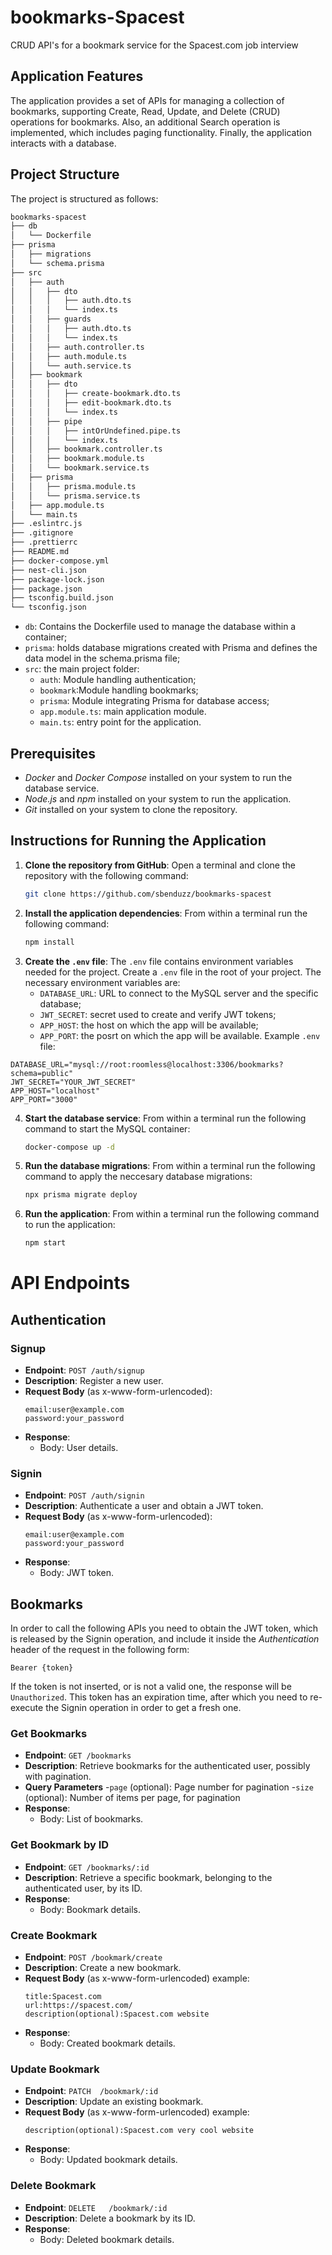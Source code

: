 # bookmarks-Spacest

CRUD API's for a bookmark service for the Spacest.com job interview

## Application Features

The application provides a set of APIs for managing a collection of bookmarks, supporting Create, Read, Update, and Delete (CRUD) operations for bookmarks. Also, an additional Search operation is implemented, which includes paging functionality. Finally, the application interacts with a database. 

## Project Structure

The project is structured as follows:

```bash
bookmarks-spacest
├── db
│   └── Dockerfile
├── prisma
│   ├── migrations
│   └── schema.prisma
├── src
│   ├── auth
│   │   ├── dto
│   │   │   ├── auth.dto.ts
│   │   │   └── index.ts
│   │   ├── guards
│   │   │   ├── auth.dto.ts
│   │   │   └── index.ts
│   │   ├── auth.controller.ts
│   │   ├── auth.module.ts
│   │   └── auth.service.ts
│   ├── bookmark
│   │   ├── dto
│   │   │   ├── create-bookmark.dto.ts
│   │   │   ├── edit-bookmark.dto.ts
│   │   │   └── index.ts
│   │   ├── pipe
│   │   │   ├── intOrUndefined.pipe.ts
│   │   │   └── index.ts
│   │   ├── bookmark.controller.ts
│   │   ├── bookmark.module.ts
│   │   └── bookmark.service.ts
│   ├── prisma
│   │   ├── prisma.module.ts
│   │   └── prisma.service.ts
│   ├── app.module.ts
│   └── main.ts
├── .eslintrc.js
├── .gitignore
├── .prettierrc
├── README.md
├── docker-compose.yml
├── nest-cli.json
├── package-lock.json
├── package.json
├── tsconfig.build.json
└── tsconfig.json
```
- `db`: Contains the Dockerfile used to manage the database within a container;
- `prisma`: holds database migrations created with Prisma and defines the data model in the schema.prisma file;
- `src`: the main project folder:
  - `auth`: Module handling authentication;
  - `bookmark`:Module handling bookmarks;
  - `prisma`: Module integrating Prisma for database access;
  - `app.module.ts`: main application module.
  - `main.ts`: entry point for the application.

## Prerequisites

- *Docker* and *Docker Compose* installed on your system to run the database service.
- *Node.js* and *npm* installed on your system to run the application.
- *Git* installed on your system to clone the repository.

## Instructions for Running the Application

1. **Clone the repository from GitHub**:
   Open a terminal and clone the repository with the following command: 
    ```bash
    git clone https://github.com/sbenduzz/bookmarks-spacest
    ```
2. **Install the application dependencies**:
   From within a terminal run the following command:
    ```bash
    npm install
    ```
3. **Create the `.env` file**:
   The `.env` file contains environment variables needed for the project. Create a `.env` file in the root of your project. The necessary environment variables are:
   - `DATABASE_URL`: URL to connect to the MySQL server and the specific database;
   - `JWT_SECRET`: secret used to create and verify JWT tokens;
   - `APP_HOST`: the host on which the app will be available;
   - `APP_PORT`: the posrt on which the app will be available.
  Example `.env` file:
  ```
  DATABASE_URL="mysql://root:roomless@localhost:3306/bookmarks?schema=public"
  JWT_SECRET="YOUR_JWT_SECRET"
  APP_HOST="localhost"
  APP_PORT="3000"
  ```
4. **Start the database service**:
    From within a terminal run the following command to start the MySQL container:
     ```bash
    docker-compose up -d
    ```
5. **Run the database migrations**:
   From within a terminal run the following command to apply the neccesary database migrations: 
    ```bash
    npx prisma migrate deploy
    ```
6. **Run the application**:
   From within a terminal run the following command to run the application: 
    ```bash
    npm start
    ```
    
# API Endpoints

## Authentication 

### Signup
- **Endpoint**: ```POST /auth/signup```
- **Description**: Register a new user.
- **Request Body** (as x-www-form-urlencoded):
  ```
  email:user@example.com
  password:your_password
  ```
- **Response**:
  - Body: User details.
  
### Signin
- **Endpoint**: ```POST /auth/signin```
- **Description**: Authenticate a user and obtain a JWT token.
- **Request Body** (as x-www-form-urlencoded):
  ```
  email:user@example.com
  password:your_password
  ```
- **Response**:
  - Body: JWT token.
  
## Bookmarks 
In order to call the following APIs you need to obtain the JWT token, which is released by the Signin operation, and include it inside the *Authentication* header of the request in the following form:

```Bearer {token}```

If the token is not inserted, or is not a valid one, the response will be `Unauthorized`. 
This token has an expiration time, after which you need to re-execute the Signin operation in order to get a fresh one.

### Get Bookmarks
- **Endpoint**: ```GET /bookmarks```
- **Description**: Retrieve bookmarks for the authenticated user, possibly with pagination.
- **Query Parameters**
  -`page` (optional): Page number for pagination
  -`size` (optional): Number of items per page, for pagination
- **Response**:
  - Body: List of bookmarks.

### Get Bookmark by ID
- **Endpoint**: ```GET /bookmarks/:id```
- **Description**: Retrieve a specific bookmark, belonging to the authenticated user, by its ID.
- **Response**:
  - Body: Bookmark details.
 
### Create Bookmark
- **Endpoint**: ```POST /bookmark/create```
- **Description**: Create a new bookmark.
- **Request Body** (as x-www-form-urlencoded) example:
  ```
  title:Spacest.com
  url:https://spacest.com/
  description(optional):Spacest.com website
  ```
- **Response**:
  - Body: Created bookmark details.

### Update Bookmark
- **Endpoint**: ```PATCH  /bookmark/:id```
- **Description**: Update an existing bookmark.
- **Request Body** (as x-www-form-urlencoded) example:
  ```
  description(optional):Spacest.com very cool website
  ```
- **Response**:
  - Body: Updated bookmark details.
 
### Delete Bookmark
- **Endpoint**: ```DELETE   /bookmark/:id```
- **Description**: Delete a bookmark by its ID.
- **Response**:
  - Body: Deleted bookmark details.
 
